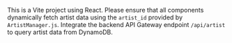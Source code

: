 <!-- Use this file to provide workspace-specific custom instructions to Copilot. For more details, visit https://code.visualstudio.com/docs/copilot/copilot-customization#_use-a-githubcopilotinstructionsmd-file -->

This is a Vite project using React. Please ensure that all components dynamically fetch artist data using the `artist_id` provided by `ArtistManager.js`. Integrate the backend API Gateway endpoint `/api/artist` to query artist data from DynamoDB.
